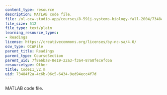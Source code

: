 ```yaml
---
content_type: resource
description: MATLAB code file.
file: /ol-ocw-studio-app/courses/8-591j-systems-biology-fall-2004/73484f2a4c6b06c564349ed94ecc4f7d_CodeI1_v2.m
file_size: 512
file_type: text/plain
learning_resource_types:
- Readings
license: https://creativecommons.org/licenses/by-nc-sa/4.0/
ocw_type: OCWFile
parent_title: Readings
parent_type: CourseSection
parent_uid: 7f8e6ba8-8e19-22a3-f3a4-87a8fecefc6a
resourcetype: Other
title: CodeI1_v2.m
uid: 73484f2a-4c6b-06c5-6434-9ed94ecc4f7d
---
```

MATLAB code file.